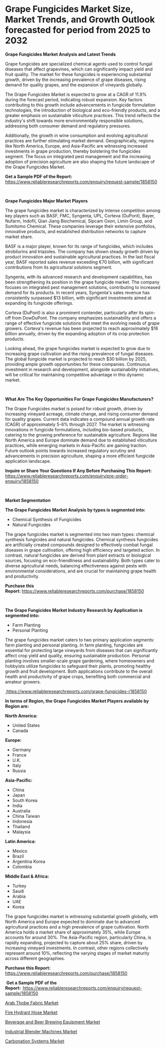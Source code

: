 <p><h1>Grape Fungicides Market Size, Market Trends, and Growth Outlook forecasted for period from 2025 to 2032</h1></p><p><strong>Grape Fungicides Market Analysis and Latest Trends</strong></p>
<p><p>Grape fungicides are specialized chemical agents used to control fungal diseases that affect grapevines, which can significantly impact yield and fruit quality. The market for these fungicides is experiencing substantial growth, driven by the increasing prevalence of grape diseases, rising demand for quality grapes, and the expansion of vineyards globally.</p><p>The Grape Fungicides Market is expected to grow at a CAGR of 11.9% during the forecast period, indicating robust expansion. Key factors contributing to this growth include advancements in fungicide formulation technologies, the introduction of biological and eco-friendly products, and a greater emphasis on sustainable viticulture practices. This trend reflects the industry's shift towards more environmentally responsible solutions, addressing both consumer demand and regulatory pressures.</p><p>Additionally, the growth in wine consumption and evolving agricultural practices are further stimulating market demand. Geographically, regions like North America, Europe, and Asia-Pacific are witnessing increased investments in grape production, thereby bolstering the fungicides segment. The focus on integrated pest management and the increasing adoption of precision agriculture are also shaping the future landscape of the Grape Fungicides Market.</p></p>
<p><strong>Get a Sample PDF of the Report:&nbsp;</strong> <a href="https://www.reliableresearchreports.com/enquiry/request-sample/1858150?utm_campaign=2179&utm_medium=2&utm_source=Github&utm_content=ia&utm_term=30012025&utm_id=grape-fungicides">https://www.reliableresearchreports.com/enquiry/request-sample/1858150</a></p>
<p>&nbsp;</p>
<p><strong>Grape Fungicides Major Market Players</strong></p>
<p><p>The grape fungicides market is characterized by intense competition among key players such as BASF, FMC, Syngenta, UPL, Corteva (DuPont), Bayer, Nufarm, Indofil, Qian Jiang Biochemical, Sipcam Oxon, Limin Group, and Sumitomo Chemical. These companies leverage their extensive portfolios, innovative products, and established distribution networks to capture market share.</p><p>BASF is a major player, known for its range of fungicides, which includes strobilurins and triazoles. The company has shown steady growth driven by product innovation and sustainable agricultural practices. In the last fiscal year, BASF reported sales revenue exceeding €70 billion, with significant contributions from its agricultural solutions segment.</p><p>Syngenta, with its advanced research and development capabilities, has been strengthening its position in the grape fungicide market. The company focuses on integrated pest management solutions, contributing to increased demand for its products. In recent years, Syngenta's sales revenue has consistently surpassed $13 billion, with significant investments aimed at expanding its fungicide offerings.</p><p>Corteva (DuPont) is also a prominent contender, particularly after its spin-off from DowDuPont. The company emphasizes sustainability and offers a range of effective fungicide solutions that meet the evolving needs of grape growers. Corteva's revenue has been projected to reach approximately $16 billion annually, driven by the expanding adoption of its crop protection products.</p><p>Looking ahead, the grape fungicides market is expected to grow due to increasing grape cultivation and the rising prevalence of fungal diseases. The global fungicide market is projected to reach $30 billion by 2025, providing ample growth opportunities for these companies. Continuous investment in research and development, alongside sustainability initiatives, will be critical for maintaining competitive advantage in this dynamic market.</p></p>
<p>&nbsp;</p>
<p><strong>What Are The Key Opportunities For Grape Fungicides Manufacturers?</strong></p>
<p><p>The Grape Fungicides market is poised for robust growth, driven by increasing vineyard acreage, climate change, and rising consumer demand for quality grapes. Current data indicates a compound annual growth rate (CAGR) of approximately 5-6% through 2027. The market is witnessing innovations in fungicide formulations, including bio-based products, catering to the growing preference for sustainable agriculture. Regions like North America and Europe dominate demand due to established viticulture practices, while emerging markets in Asia-Pacific are gaining traction. Future outlook points towards increased regulatory scrutiny and advancements in precision agriculture, shaping a more efficient fungicide application landscape.</p></p>
<p><strong>Inquire or Share Your Questions If Any Before Purchasing This Report:</strong> <a href="https://www.reliableresearchreports.com/enquiry/pre-order-enquiry/1858150?utm_campaign=2179&utm_medium=2&utm_source=Github&utm_content=ia&utm_term=30012025&utm_id=grape-fungicides">https://www.reliableresearchreports.com/enquiry/pre-order-enquiry/1858150</a></p>
<p>&nbsp;</p>
<p><strong>Market Segmentation</strong></p>
<p><strong>The Grape Fungicides Market Analysis by types is segmented into:</strong></p>
<p><ul><li>Chemical Synthesis of Fungicides</li><li>Natural Fungicides</li></ul></p>
<p><p>The grape fungicides market is segmented into two main types: chemical synthesis fungicides and natural fungicides. Chemical synthesis fungicides are artificially created compounds designed to effectively combat fungal diseases in grape cultivation, offering high efficiency and targeted action. In contrast, natural fungicides are derived from plant extracts or biological sources, focusing on eco-friendliness and sustainability. Both types cater to diverse agricultural needs, balancing effectiveness against pests with environmental considerations, and are crucial for maintaining grape health and productivity.</p></p>
<p><strong>Purchase this Report:&nbsp;</strong><a href="https://www.reliableresearchreports.com/purchase/1858150?utm_campaign=2179&utm_medium=2&utm_source=Github&utm_content=ia&utm_term=30012025&utm_id=grape-fungicides">https://www.reliableresearchreports.com/purchase/1858150</a></p>
<p>&nbsp;</p>
<p><strong>The Grape Fungicides Market Industry Research by Application is segmented into:</strong></p>
<p><ul><li>Farm Planting</li><li>Personal Planting</li></ul></p>
<p><p>The grape fungicides market caters to two primary application segments: farm planting and personal planting. In farm planting, fungicides are essential for protecting large vineyards from diseases that can significantly affect crop yield and quality, ensuring sustainable production. Personal planting involves smaller-scale grape gardening, where homeowners and hobbyists utilize fungicides to safeguard their plants, promoting healthy growth and fruit development. Both applications contribute to the overall health and productivity of grape crops, benefiting both commercial and amateur growers.</p></p>
<p><a href="https://www.reliableresearchreports.com/grape-fungicides-r1858150?utm_campaign=2179&utm_medium=2&utm_source=Github&utm_content=ia&utm_term=30012025&utm_id=grape-fungicides">&nbsp;https://www.reliableresearchreports.com/grape-fungicides-r1858150</a></p>
<p><strong>In terms of Region, the Grape Fungicides Market Players available by Region are:</strong></p>
<p>
    <p> <strong> North America: </strong>
        <ul>
            <li>United States</li>
            <li>Canada</li>
        </ul>
        </p> 
    <p> <strong> Europe: </strong>
        <ul>
            <li>Germany</li>
            <li>France</li>
            <li>U.K.</li>
            <li>Italy</li>
            <li>Russia</li>
        </ul>
        </p> 
    <p> <strong> Asia-Pacific: </strong>
        <ul>
            <li>China</li>
            <li>Japan</li>
            <li>South Korea</li>
            <li>India</li>
            <li>Australia</li>
            <li>China Taiwan</li>
            <li>Indonesia</li>
            <li>Thailand</li>
            <li>Malaysia</li>
        </ul>
        </p> 
    <p> <strong> Latin America: </strong>
        <ul>
            <li>Mexico</li>
            <li>Brazil</li>
            <li>Argentina Korea</li>
            <li>Colombia</li>
        </ul>
        </p> 
    <p> <strong> Middle East & Africa: </strong>
        <ul>
            <li>Turkey</li>
            <li>Saudi</li>
            <li>Arabia</li>
            <li>UAE</li>
            <li>Korea</li>
        </ul>
    </p>
    </p>
<p><p>The grape fungicides market is witnessing substantial growth globally, with North America and Europe expected to dominate due to advanced agricultural practices and a high prevalence of grape cultivation. North America holds a market share of approximately 35%, while Europe accounts for around 30%. The Asia-Pacific region, particularly China, is rapidly expanding, projected to capture about 25% share, driven by increasing vineyard investments. In contrast, other regions collectively represent around 10%, reflecting the varying stages of market maturity across different geographies.</p></p>
<p><strong>Purchase this Report: </strong><a href="https://www.reliableresearchreports.com/purchase/1858150?utm_campaign=2179&utm_medium=2&utm_source=Github&utm_content=ia&utm_term=30012025&utm_id=grape-fungicides">https://www.reliableresearchreports.com/purchase/1858150</a></p>
<p>&nbsp;<strong>Get a Sample PDF of the Report:&nbsp;&nbsp;</strong><a href="https://www.reliableresearchreports.com/enquiry/request-sample/1858150?utm_campaign=2179&utm_medium=2&utm_source=Github&utm_content=ia&utm_term=30012025&utm_id=grape-fungicides">https://www.reliableresearchreports.com/enquiry/request-sample/1858150</a></p>
<p><strong></strong></p>
<p><p><a href="https://github.com/MarciaRunte/Market-Research-Report-List-1/blob/main/arab-thobe-fabric-market.md?utm_campaign=2179&utm_medium=2&utm_source=Github&utm_content=ia&utm_term=30012025&utm_id=grape-fungicides">Arab Thobe Fabric Market</a></p><p><a href="https://github.com/Chiragrp22/Market-Research-Report-List-7/blob/main/fire-hydrant-hose-market.md?utm_campaign=2179&utm_medium=2&utm_source=Github&utm_content=ia&utm_term=30012025&utm_id=grape-fungicides">Fire Hydrant Hose Market</a></p><p><a href="https://www.linkedin.com/pulse/examining-beverage-beer-brewing-equipment-market-growth-cczue?utm_campaign=2179&utm_medium=2&utm_source=Github&utm_content=ia&utm_term=30012025&utm_id=grape-fungicides">Beverage and Beer Brewing Equipment Market</a></p><p><a href="https://www.linkedin.com/pulse/industrial-blender-machines-market-trends-report-industry-analysis-0i94e?utm_campaign=2179&utm_medium=2&utm_source=Github&utm_content=ia&utm_term=30012025&utm_id=grape-fungicides">Industrial Blender Machines Market</a></p><p><a href="https://www.linkedin.com/pulse/carbonation-systems-market-report-offers-financial-analysis-gdmhf?utm_campaign=2179&utm_medium=2&utm_source=Github&utm_content=ia&utm_term=30012025&utm_id=grape-fungicides">Carbonation Systems Market</a></p></p>